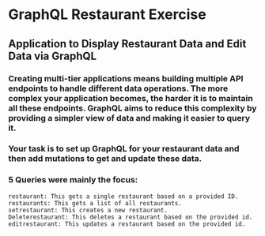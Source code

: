 # GraphQL Restaurant Exercise

## Application to Display Restaurant Data and Edit Data via GraphQL

### Creating multi-tier applications means building multiple API endpoints to handle different data operations. The more complex your application becomes, the harder it is to maintain all these endpoints. GraphQL aims to reduce this complexity by providing a simpler view of data and making it easier to query it. 

### Your task is to set up GraphQL for your restaurant data and then add mutations to get and update these data. 

### 5 Queries were mainly the focus:
    restaurant: This gets a single restaurant based on a provided ID. 
    restaurants: This gets a list of all restaurants. 
    setrestaurant: This creates a new restaurant. 
    Deleterestaurant: This deletes a restaurant based on the provided id.
    editrestaurant: This updates a restaurant based on the provided id.
